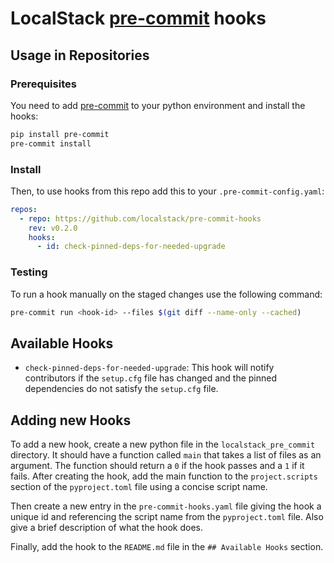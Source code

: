 # LocalStack [pre-commit](https://pre-commit.com/) hooks

## Usage in Repositories

### Prerequisites 
You need to add [pre-commit](https://pre-commit.com/) to your python environment and install the hooks:

```bash
pip install pre-commit
pre-commit install
```

### Install

Then, to use hooks from this repo add this to your `.pre-commit-config.yaml`:

```yaml
repos:
  - repo: https://github.com/localstack/pre-commit-hooks
    rev: v0.2.0
    hooks:
      - id: check-pinned-deps-for-needed-upgrade
```

### Testing
To run a hook manually on the staged changes use the following command:

```bash
pre-commit run <hook-id> --files $(git diff --name-only --cached)
```

## Available Hooks

- `check-pinned-deps-for-needed-upgrade`: This hook will notify contributors if the `setup.cfg` file has changed and the pinned dependencies do not satisfy the `setup.cfg` file. 

## Adding new Hooks

To add a new hook, create a new python file in the `localstack_pre_commit` directory.
It should have a function called `main` that takes a list of files as an argument.
The function should return a `0` if the hook passes and a `1` if it fails.
After creating the hook, add the main function to the `project.scripts` section of the `pyproject.toml` file using a concise script name.

Then create a new entry in the `pre-commit-hooks.yaml` file giving the hook a unique id and referencing the script name from the `pyproject.toml` file.
Also give a brief description of what the hook does.

Finally, add the hook to the `README.md` file in the `## Available Hooks` section.